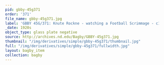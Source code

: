 ```yaml
---
pid: gbby-45g371
order: '371'
file_name: gbby-45g371.jpg
label: 'GBBY 45G/371: Knute Rockne - watching a Football Scrimmage - c1920s'
_date: 1920s
object_type: glass plate negative
source: http://archives.nd.edu/Bagby/GBBY-45g371.jpg
thumbnail: "/img/derivatives/simple/gbby-45g371/thumbnail.jpg"
full: "/img/derivatives/simple/gbby-45g371/fullwidth.jpg"
layout: bagby_item
collection: bagby
---
```

